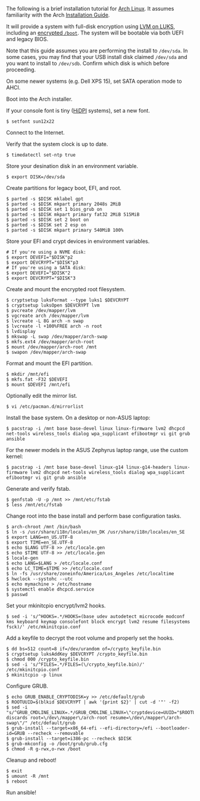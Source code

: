 The following is a brief installation tutorial for [Arch Linux][1]. It assumes
familiarity with the Arch [Installation Guide][2].

It will provide a system with full-disk encryption using [LVM on LUKS][3],
including an [encrypted `/boot`][4]. The system will be bootable via both UEFI and
legacy BIOS.

Note that this guide assumes you are performing the install to `/dev/sda`. In
some cases, you may find that your USB install disk claimed `/dev/sda` and you
want to install to `/dev/sdb`. Confirm which disk is which before proceeding.

On some newer systems (e.g. Dell XPS 15), set SATA operation mode to AHCI.

Boot into the Arch installer.

If your console font is tiny ([HiDPI][5] systems), set a new font.

    $ setfont sun12x22

Connect to the Internet.

Verify that the system clock is up to date.

    $ timedatectl set-ntp true

Store your desination disk in an environment variable.

    $ export DISK=/dev/sda

Create partitions for legacy boot, EFI, and root.

    $ parted -s $DISK mklabel gpt
    $ parted -s $DISK mkpart primary 2048s 2MiB
    $ parted -s $DISK set 1 bios_grub on
    $ parted -s $DISK mkpart primary fat32 2MiB 515MiB
    $ parted -s $DISK set 2 boot on
    $ parted -s $DISK set 2 esp on
    $ parted -s $DISK mkpart primary 540MiB 100%

Store your EFI and crypt devices in environment variables.

    # If you're using a NVME disk:
    $ export DEVEFI="$DISK"p2
    $ export DEVCRYPT="$DISK"p3
    # If you're using a SATA disk:
    $ export DEVEFI="$DISK"2
    $ export DEVCRYPT="$DISK"3

Create and mount the encrypted root filesystem.

    $ cryptsetup luksFormat --type luks1 $DEVCRYPT
    $ cryptsetup luksOpen $DEVCRYPT lvm
    $ pvcreate /dev/mapper/lvm
    $ vgcreate arch /dev/mapper/lvm
    $ lvcreate -L 8G arch -n swap
    $ lvcreate -l +100%FREE arch -n root
    $ lvdisplay
    $ mkswap -L swap /dev/mapper/arch-swap
    $ mkfs.ext4 /dev/mapper/arch-root
    $ mount /dev/mapper/arch-root /mnt
    $ swapon /dev/mapper/arch-swap

Format and mount the EFI partition.

    $ mkdir /mnt/efi
    $ mkfs.fat -F32 $DEVEFI
    $ mount $DEVEFI /mnt/efi

Optionally edit the mirror list.

    $ vi /etc/pacman.d/mirrorlist

Install the base system. On a desktop or non-ASUS laptop:

    $ pacstrap -i /mnt base base-devel linux linux-firmware lvm2 dhcpcd net-tools wireless_tools dialog wpa_supplicant efibootmgr vi git grub ansible

For the newer models in the ASUS Zephyrus laptop range, use the custom kernel:

    
    $ pacstrap -i /mnt base base-devel linux-g14 linux-g14-headers linux-firmware lvm2 dhcpcd net-tools wireless_tools dialog wpa_supplicant efibootmgr vi git grub ansible

Generate and verify fstab.

    $ genfstab -U -p /mnt >> /mnt/etc/fstab
    $ less /mnt/etc/fstab

Change root into the base install and perform base configuration tasks.

    $ arch-chroot /mnt /bin/bash
    $ ln -s /usr/share/i18n/locales/en_DK /usr/share/i18n/locales/en_SE
    $ export LANG=en_US.UTF-8
    $ export TIME=en_SE.UTF-8
    $ echo $LANG UTF-8 >> /etc/locale.gen
    $ echo $TIME UTF-8 >> /etc/locale.gen
    $ locale-gen
    $ echo LANG=$LANG > /etc/locale.conf
    $ echo LC_TIME=$TIME >> /etc/locale.conf
    $ ln -fs /usr/share/zoneinfo/America/Los_Angeles /etc/localtime
    $ hwclock --systohc --utc
    $ echo mymachine > /etc/hostname
    $ systemctl enable dhcpcd.service
    $ passwd

Set your mkinitcpio encrypt/lvm2 hooks.

    $ sed -i 's/^HOOKS=.*/HOOKS=(base udev autodetect microcode modconf kms keyboard keymap consolefont block encrypt lvm2 resume filesystems fsck)/' /etc/mkinitcpio.conf

Add a keyfile to decrypt the root volume and properly set the hooks.

    $ dd bs=512 count=8 if=/dev/urandom of=/crypto_keyfile.bin
    $ cryptsetup luksAddKey $DEVCRYPT /crypto_keyfile.bin
    $ chmod 000 /crypto_keyfile.bin
    $ sed -i 's/^FILES=.*/FILES=(\/crypto_keyfile.bin)/' /etc/mkinitcpio.conf
    $ mkinitcpio -p linux

Configure GRUB.

    $ echo GRUB_ENABLE_CRYPTODISK=y >> /etc/default/grub
    $ ROOTUUID=$(blkid $DEVCRYPT | awk '{print $2}' | cut -d '"' -f2)
    $ sed -i "s/^GRUB_CMDLINE_LINUX=.*/GRUB_CMDLINE_LINUX=\"cryptdevice=UUID="$ROOTUUID":lvm:allow-discards root=\/dev\/mapper\/arch-root resume=\/dev\/mapper\/arch-swap\"/" /etc/default/grub
    $ grub-install --target=x86_64-efi --efi-directory=/efi --bootloader-id=GRUB --recheck --removable
    $ grub-install --target=i386-pc --recheck $DISK
    $ grub-mkconfig -o /boot/grub/grub.cfg
    $ chmod -R g-rwx,o-rwx /boot

Cleanup and reboot!

    $ exit
    $ umount -R /mnt
    $ reboot

Run ansible!


[1]: https://www.archlinux.org/
[2]: https://wiki.archlinux.org/index.php/Installation_guide
[3]: https://wiki.archlinux.org/index.php/Dm-crypt/Encrypting_an_entire_system#LVM_on_LUKS
[4]: https://wiki.archlinux.org/index.php/Dm-crypt/Encrypting_an_entire_system#Encrypted_boot_partition_(GRUB)
[5]: https://wiki.archlinux.org/index.php/HiDPI
